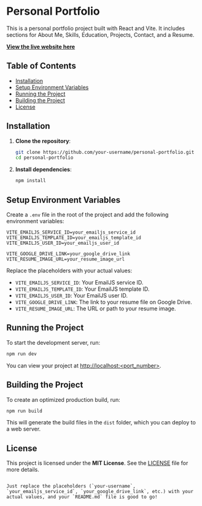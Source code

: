 # Personal Portfolio

This is a personal portfolio project built with React and Vite. It includes sections for About Me, Skills, Education, Projects, Contact, and a Resume.

**[View the live website here](https://www.stalincrasta.xyz/)**

## Table of Contents

- [Installation](#installation)
- [Setup Environment Variables](#setup-environment-variables)
- [Running the Project](#running-the-project)
- [Building the Project](#building-the-project)
- [License](#license)

## Installation

1. **Clone the repository**:
   ```sh
   git clone https://github.com/your-username/personal-portfolio.git
   cd personal-portfolio
   ```

2. **Install dependencies**:
   ```sh
   npm install
   ```

## Setup Environment Variables

Create a `.env` file in the root of the project and add the following environment variables:

```
VITE_EMAILJS_SERVICE_ID=your_emailjs_service_id
VITE_EMAILJS_TEMPLATE_ID=your_emailjs_template_id
VITE_EMAILJS_USER_ID=your_emailjs_user_id

VITE_GOOGLE_DRIVE_LINK=your_google_drive_link
VITE_RESUME_IMAGE_URL=your_resume_image_url
```

Replace the placeholders with your actual values:

- `VITE_EMAILJS_SERVICE_ID`: Your EmailJS service ID.
- `VITE_EMAILJS_TEMPLATE_ID`: Your EmailJS template ID.
- `VITE_EMAILJS_USER_ID`: Your EmailJS user ID.
- `VITE_GOOGLE_DRIVE_LINK`: The link to your resume file on Google Drive.
- `VITE_RESUME_IMAGE_URL`: The URL or path to your resume image.

## Running the Project

To start the development server, run:

```sh
npm run dev
```

You can view your project at [http://localhost:<port_number>](http://localhost:<port_number>).

## Building the Project

To create an optimized production build, run:

```sh
npm run build
```

This will generate the build files in the `dist` folder, which you can deploy to a web server.

## License

This project is licensed under the **MIT License**. See the [LICENSE](LICENSE) file for more details.
```

Just replace the placeholders (`your-username`, `your_emailjs_service_id`, `your_google_drive_link`, etc.) with your actual values, and your `README.md` file is good to go!